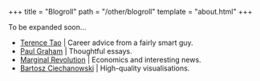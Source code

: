+++
title = "Blogroll"
path = "/other/blogroll"
template = "about.html"
+++

To be expanded soon...

* [Terence Tao](https://terrytao.wordpress.com/career-advice/) | Career advice from a fairly smart guy.
* [Paul Graham](https://www.paulgraham.com/articles.html) | Thoughtful essays.
* [Marginal Revolution](https://marginalrevolution.com/) | Economics and interesting news.
* [Bartosz Ciechanowski](https://ciechanow.ski/archives/) | High-quality visualisations.
